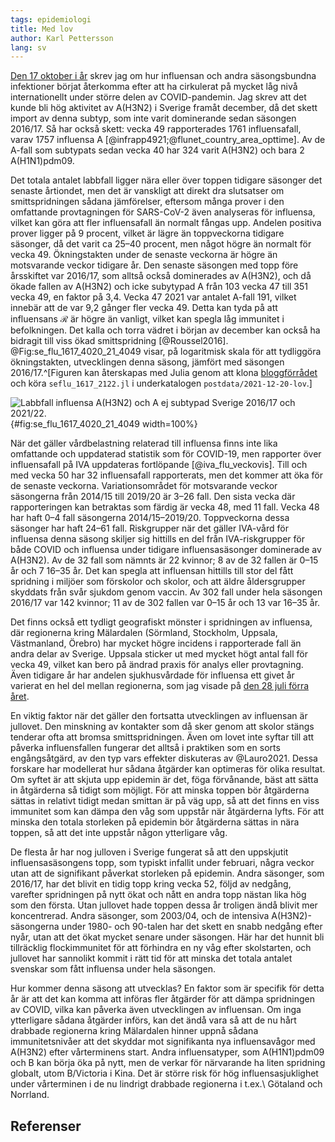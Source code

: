 ```yaml
---
tags: epidemiologi
title: Med lov
author: Karl Pettersson
lang: sv
---
```


[Den 17 oktober i år](2021-10-17-vinter.md) skrev jag om hur
influensan och andra säsongsbundna infektioner börjat återkomma efter
att ha cirkulerat på mycket låg nivå internationellt under större
delen av COVID-pandemin. Jag skrev att det kunde bli hög aktivitet
av A(H3N2) i Sverige framåt december, då det skett import av denna
subtyp, som inte varit dominerande sedan säsongen 2016/17. Så har
också skett: vecka 49 rapporterades 1761 influensafall, varav 1757
influensa A [@infrapp4921;@flunet_country_area_opttime]. Av de
A-fall som subtypats sedan vecka 40 har 324 varit A(H3N2) och bara
2 A(H1N1)pdm09.

Det totala antalet labbfall ligger nära eller över toppen tidigare
säsonger det senaste årtiondet, men det är vanskligt att direkt dra
slutsatser om smittspridningen sådana jämförelser, eftersom många
prover i den omfattande provtagningen för SARS-CoV-2 även analyseras
för influensa, vilket kan göra att fler influensafall än normalt
fångas upp. Andelen positiva prover ligger på 9 procent, vilket är
lägre än toppveckorna tidigare säsonger, då det varit ca 25–40
procent, men något högre än normalt för vecka 49. Ökningstakten under
de senaste veckorna är högre än motsvarande veckor tidigare år. Den
senaste säsongen med topp före årsskiftet var 2016/17, som alltså
också dominerades av A(H3N2), och då ökade fallen av A(H3N2) och icke
subytypad A från 103 vecka 47 till 351 vecka 49, en faktor på 3,4.
Vecka 47 2021 var antalet A-fall 191, vilket innebär att de var 9,2
gånger fler vecka 49. Detta kan tyda på att influensans $\mathcal{R}$ är
högre än vanligt, vilket kan spegla låg immunitet i befolkningen. Det
kalla och torra vädret i början av december kan också ha bidragit till
viss ökad smittspridning [@Roussel2016]. @Fig:se_flu_1617_4020_21_4049
visar, på logaritmisk skala för att tydliggöra ökningstakten,
utvecklingen denna säsong, jämfört med säsongen 2016/17.^[Figuren kan
återskapas med Julia genom att klona
[bloggförrådet](https://github.com/klpn/static-dust.git) och köra
`seflu_1617_2122.jl` i underkatalogen `postdata/2021-12-20-lov`.]

![Labbfall influensa A(H3N2) och A ej subtypad Sverige 2016/17 och 2021/22.](../../images/se_flu_1617_4020_21_4049.svg){#fig:se_flu_1617_4020_21_4049 width=100%}

När det gäller vårdbelastning relaterad till influensa finns inte lika
omfattande och uppdaterad statistik som för COVID-19, men rapporter
över influensafall på IVA uppdateras fortlöpande [@iva_flu_veckovis].
Till och med vecka 50 har 32 influensafall rapporterats, men det
kommer att öka för de senaste veckorna. Variationsområdet för
motsvarande veckor säsongerna från 2014/15 till 2019/20 är 3–26 fall.
Den sista vecka där rapporteringen kan betraktas som färdig är vecka
48, med 11 fall. Vecka 48 har haft 0–4 fall säsongerna
2014/15–2019/20. Toppveckorna dessa säsonger har haft 24–61 fall.
Riskgrupper när det gäller IVA-vård för influensa denna säsong skiljer
sig hittills en del från IVA-riskgrupper för både COVID och influensa
under tidigare influensasäsonger dominerade av A(H3N2). Av de 32 fall
som nämnts är 22 kvinnor; 8 av de 32 fallen är 0–15 år och 7 16–35 år.
Det kan spegla att influensan hittills till stor del fått spridning i
miljöer som förskolor och skolor, och att äldre åldersgrupper skyddats
från svår sjukdom genom vaccin. Av 302 fall under hela säsongen
2016/17 var 142 kvinnor; 11 av de 302 fallen var 0–15 år och 13 var
16–35 år.

Det finns också ett tydligt geografiskt mönster i spridningen av
influensa, där regionerna kring Mälardalen (Sörmland, Stockholm,
Uppsala, Västmanland, Örebro) har mycket högre incidens i rapporterade
fall än andra delar av Sverige. Uppsala sticker ut med mycket högt
antal fall för vecka 49, vilket kan bero på ändrad praxis för analys
eller provtagning. Även tidigare år har andelen sjukhusvårdade för
influensa ett givet år varierat en hel del mellan regionerna, som jag
visade på [den 28 juli förra året](2020-07-28-likt.html).

En viktig faktor när det gäller den fortsatta utvecklingen av
influensan är jullovet. Den minskning av kontakter som då sker genom
att skolor stängs tenderar ofta att bromsa smittspridningen. Även om
lovet inte syftar till att påverka influensfallen fungerar det alltså
i praktiken som en sorts engångsåtgärd, av den typ vars effekter
diskuteras av @Lauro2021. Dessa forskare har modellerat hur sådana
åtgärder kan optimeras för olika resultat. Om syftet är att skjuta upp
epidemin är det, föga förvånande, bäst att sätta in åtgärderna så
tidigt som möjligt. För att minska toppen bör åtgärderna sättas in
relativt tidigt medan smittan är på väg upp, så att det finns en viss
immunitet som kan dämpa den våg som uppstår när åtgärderna lyfts. För
att minska den totala storleken på epidemin bör åtgärderna sättas in
nära toppen, så att det inte uppstår någon ytterligare våg.

De flesta år har nog julloven i Sverige fungerat så att den uppskjutit
influensasäsongens topp, som typiskt infallit under februari, några
veckor utan att de signifikant påverkat storleken på epidemin. Andra
säsonger, som 2016/17, har det blivit en tidig topp kring vecka 52,
följd av nedgång, varefter spridningen på nytt ökat och nått en
andra topp nästan lika hög som den första. Utan jullovet hade toppen
dessa år troligen ändå blivit mer koncentrerad. Andra säsonger, som
2003/04, och de intensiva A(H3N2)-säsongerna under 1980- och 90-talen
har det skett en snabb nedgång efter nyår, utan att det ökat mycket
senare under säsongen. Här har det hunnit bli tillräcklig
flockimmunitet för att förhindra en ny våg efter skolstarten, och
jullovet har sannolikt kommit i rätt tid för att minska det totala
antalet svenskar som fått influensa under hela säsongen.

Hur kommer denna säsong att utvecklas? En faktor som är specifik för
detta år är att det kan komma att införas fler åtgärder för att dämpa
spridningen av COVID, vilka kan påverka även utvecklingen av influensan.
Om inga ytterligare sådana åtgärder införs, kan det ändå vara så att de
nu hårt drabbade regionerna kring Mälardalen hinner uppnå sådana
immunitetsnivåer att det skyddar mot signifikanta nya influensavågor
med A(H3N2) efter vårterminens start. Andra influensatyper, som A(H1N1)pdm09
och B kan börja öka på nytt, men de verkar för närvarande ha liten
spridning globalt, utom B/Victoria i Kina. Det är större risk för
hög influensasjuklighet under vårterminen i de nu lindrigt drabbade
regionerna i t.ex.\ Götaland och Norrland.

## Referenser
